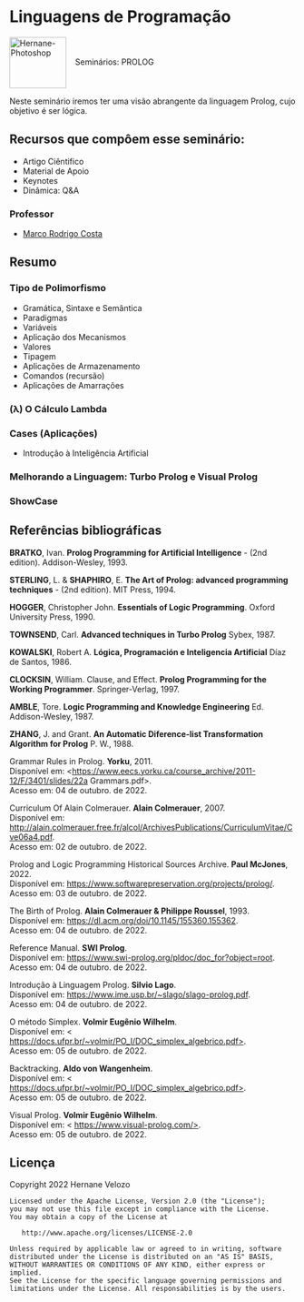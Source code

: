 # Linguagens de Programação

<img align="center" alt="Hernane-Photoshop" height="90" width="100" src="https://user-images.githubusercontent.com/88516429/192560913-6b30bc8c-562f-4012-b6fe-4b8687c373d7.png">        Seminários: PROLOG
<br>

Neste seminário iremos ter uma visão abrangente da linguagem Prolog, cujo objetivo é ser lógica.


## Recursos que compôem esse seminário:
* Artigo Ciêntifico 
* Material de Apoio
* Keynotes
* Dinâmica: Q&A


### Professor
* [Marco Rodrigo Costa](https://www.escavador.com/sobre/486266/marco-rodrigo-costa)

## Resumo

### Tipo de Polimorfismo 

* Gramática, Sintaxe e Semântica
* Paradigmas
* Variáveis
* Aplicação dos Mecanismos
* Valores
* Tipagem
* Aplicações de Armazenamento
* Comandos (recursão)
* Aplicações de Amarrações

### (λ) O Cálculo Lambda

### Cases (Aplicações)

* Introdução à Inteligência Artificial

### Melhorando a Linguagem: Turbo Prolog e Visual Prolog

### ShowCase


## Referências bibliográficas


**BRATKO**, Ivan. **Prolog Programming for Artificial Intelligence** - (2nd edition).
Addison-Wesley, 1993.

**STERLING**, L. & **SHAPHIRO**, E. **The Art of Prolog: advanced programming techniques** - (2nd edition). 
MIT Press, 1994.

**HOGGER**, Christopher John. **Essentials of Logic Programming**.
Oxford University Press, 1990.

**TOWNSEND**, Carl. **Advanced techniques in Turbo Prolog**
Sybex, 1987.

**KOWALSKI**, Robert A. **Lógica, Programación e Inteligencia Artificial**
Díaz de Santos, 1986.

**CLOCKSIN**, William. Clause, and Effect. **Prolog Programming for the Working Programmer**. 
Springer-Verlag, 1997.

**AMBLE**, Tore. **Logic Programming and Knowledge Engineering**
Ed. Addison-Wesley, 1987.

**ZHANG**, J. and Grant. **An Automatic Diference-list Transformation Algorithm for Prolog**
P. W., 1988.

Grammar Rules in Prolog. **Yorku**, 2011. 
<br>Disponível em: <https://www.eecs.yorku.ca/course_archive/2011-12/F/3401/slides/22a Grammars.pdf>.
<br>Acesso em: 04 de outubro. de 2022.

Curriculum Of Alain Colmerauer. **Alain Colmerauer**, 2007. 
<br>Disponível em: <http://alain.colmerauer.free.fr/alcol/ArchivesPublications/CurriculumVitae/Cve06a4.pdf>.
<br>Acesso em: 02 de outubro. de 2022.

Prolog and Logic Programming Historical Sources Archive. **Paul McJones**, 2022. 
<br>Disponível em: <https://www.softwarepreservation.org/projects/prolog/>. 
<br>Acesso em: 03 de outubro. de 2022.

The Birth of Prolog. **Alain Colmerauer & Philippe Roussel**, 1993.
<br>Disponível em: <https://dl.acm.org/doi/10.1145/155360.155362>. 
<br>Acesso em: 04 de outubro. de 2022.

Reference Manual. **SWI Prolog**. 
<br>Disponível em: <https://www.swi-prolog.org/pldoc/doc_for?object=root>. 
<br>Acesso em: 04 de outubro. de 2022.

Introdução à Linguagem Prolog. **Silvio Lago**.
<br>Disponível em: <https://www.ime.usp.br/~slago/slago-prolog.pdf>.
<br>Acesso em: 04 de outubro. de 2022.

O método Simplex. **Volmir Eugênio Wilhelm**.
<br>Disponível em: < https://docs.ufpr.br/~volmir/PO_I/DOC_simplex_algebrico.pdf>.
<br>Acesso em: 05 de outubro. de 2022.

Backtracking. **Aldo von Wangenheim**.
<br>Disponível em: < https://docs.ufpr.br/~volmir/PO_I/DOC_simplex_algebrico.pdf>.
<br>Acesso em: 05 de outubro. de 2022.

Visual Prolog. **Volmir Eugênio Wilhelm**.
<br>Disponível em: < https://www.visual-prolog.com/>.
<br>Acesso em: 05 de outubro. de 2022.



## Licença

Copyright 2022 Hernane Velozo
    
    Licensed under the Apache License, Version 2.0 (the "License");
    you may not use this file except in compliance with the License.
    You may obtain a copy of the License at

       http://www.apache.org/licenses/LICENSE-2.0

    Unless required by applicable law or agreed to in writing, software
    distributed under the License is distributed on an "AS IS" BASIS,
    WITHOUT WARRANTIES OR CONDITIONS OF ANY KIND, either express or implied.
    See the License for the specific language governing permissions and
    limitations under the License. All responsabilities is by the users.
